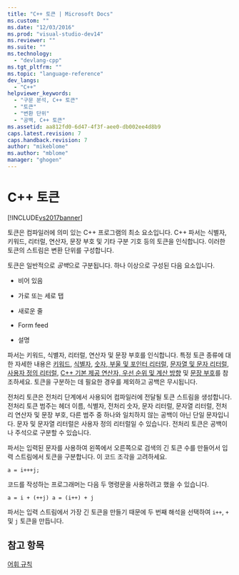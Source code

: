 ```yaml
---
title: "C++ 토큰 | Microsoft Docs"
ms.custom: ""
ms.date: "12/03/2016"
ms.prod: "visual-studio-dev14"
ms.reviewer: ""
ms.suite: ""
ms.technology: 
  - "devlang-cpp"
ms.tgt_pltfrm: ""
ms.topic: "language-reference"
dev_langs: 
  - "C++"
helpviewer_keywords: 
  - "구문 분석, C++ 토큰"
  - "토큰"
  - "변환 단위"
  - "공백, C++ 토큰"
ms.assetid: aa812fd0-6d47-4f3f-aee0-db002ee4d8b9
caps.latest.revision: 7
caps.handback.revision: 7
author: "mikeblome"
ms.author: "mblome"
manager: "ghogen"
---
```

# C++ 토큰
[!INCLUDE[vs2017banner](../assembler/inline/includes/vs2017banner.md)]

토큰은 컴파일러에 의미 있는 C\+\+ 프로그램의 최소 요소입니다. C\+\+ 파서는 식별자, 키워드, 리터럴, 연산자, 문장 부호 및 기타 구분 기호 등의 토큰을 인식합니다. 이러한 토큰의 스트림은 변환 단위를 구성합니다.  
  
 토큰은 일반적으로 *공백*으로 구분됩니다. 하나 이상으로 구성된 다음 요소입니다.  
  
-   비어 있음  
  
-   가로 또는 세로 탭  
  
-   새로운 줄  
  
-   Form feed  
  
-   설명  
  
 파서는 키워드, 식별자, 리터럴, 연산자 및 문장 부호를 인식합니다. 특정 토큰 종류에 대한 자세한 내용은 [키워드](../cpp/keywords-cpp.md), [식별자](../cpp/identifiers-cpp.md), [숫자, 부울 및 포인터 리터럴](../cpp/numeric-boolean-and-pointer-literals-cpp.md), [문자열 및 문자 리터럴](../cpp/string-and-character-literals-cpp.md), [사용자 정의 리터럴](../cpp/user-defined-literals-cpp.md), [C\+\+ 기본 제공 연산자, 우선 순위 및 계산 방향](../cpp/cpp-built-in-operators-precedence-and-associativity.md) 및 [문장 부호](../cpp/punctuators-cpp.md)를 참조하세요. 토큰을 구분하는 데 필요한 경우를 제외하고 공백은 무시됩니다.  
  
 전처리 토큰은 전처리 단계에서 사용되어 컴파일러에 전달될 토큰 스트림을 생성합니다. 전처리 토큰 범주는 헤더 이름, 식별자, 전처리 숫자, 문자 리터럴, 문자열 리터럴, 전처리 연산자 및 문장 부호, 다른 범주 중 하나와 일치하지 않는 공백이 아닌 단일 문자입니다. 문자 및 문자열 리터럴은 사용자 정의 리터럴일 수 있습니다. 전처리 토큰은 공백이나 주석으로 구분할 수 있습니다.  
  
 파서는 입력된 문자를 사용하여 왼쪽에서 오른쪽으로 검색의 긴 토큰 수를 만들어서 입력 스트림에서 토큰을 구분합니다. 이 코드 조각을 고려하세요.  
  
```  
a = i+++j;  
```  
  
 코드를 작성하는 프로그래머는 다음 두 명령문을 사용하려고 했을 수 있습니다.  
  
```  
a = i + (++j) a = (i++) + j  
```  
  
 파서는 입력 스트림에서 가장 긴 토큰을 만들기 때문에 두 번째 해석을 선택하여 `i++`, `+` 및 `j` 토큰을 만듭니다.  
  
## 참고 항목  
 [어휘 규칙](../cpp/lexical-conventions.md)